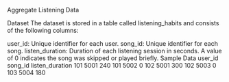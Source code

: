 Aggregate Listening Data

Dataset
The dataset is stored in a table called listening_habits and consists of the following columns:

user_id: Unique identifier for each user.
song_id: Unique identifier for each song.
listen_duration: Duration of each listening session in seconds. A value of 0 indicates the song was skipped or played briefly.
Sample Data
user_id	song_id	listen_duration
101	5001	240
101	5002	0
102	5001	300
102	5003	0
103	5004	180
